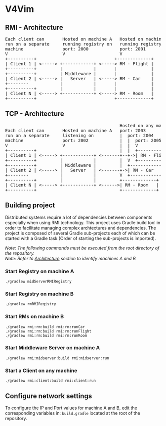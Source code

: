 # V4Vim
## RMI - Architecture
<pre>
Each client can       Hosted on machine A   Hosted on machine B
run on a separate     running registry on   running registry on
machine               port: 2000            port: 2001
V                     V                     V
+----------+                              +-------------+
| Client 1 | <-----> +------------+ <-----> RM - Flight |
+----------+         |            |       |             |
+----------+         | Middleware |       |             |
| Client 2 | <-----> |   Server   | <-----> RM - Car    |
+--------            |            |       |             |
+----------+         |            |       |             |
| Client N | <-----> +------------+ <-----> RM - Room   |
+----------+                              +-------------+
</pre>

## TCP - Architecture
<pre>
                                            Hosted on any machine
Each client can       Hosted on machine A   port: 2003
run on a separate     listening on          |  port: 2004
machine               port: 2002            |  |  port: 2005
V                     V                     |  |  V
+----------+                                |  |  +-------------+
| Client 1 | <-----> +------------+ <-------+--+->| RM - Flight |
+----------+         |            |         |  V  +-------------+
+----------+         | Middleware |         |  +-------------+
| Client 2 | <-----> |   Server   | <-------+->| RM - Car    |
+--------            |            |         V  +-------------+
+----------+         |            |         +-------------+
| Client N | <-----> +------------+ <------>| RM - Room   |
+----------+                                +-------------+
</pre>

## Building project
Distributed systems require a lot of dependencies between components especially when using RMI technology.
This project uses Gradle build tool in order to facilitate  managing complex archtectures and dependencies.
The project is composed of several Gradle sub-projects each of which can be started with a Gradle task
(Order of starting the sub-projects is imported).

*Note: The following commands must be executed from the root directory of the repository.*  
*Note: Refer to [Architecture](#architecture) section to identify machines A and B*
### Start Registry on machine A
```
./gradlew midServerRMIRegistry
```

### Start Registry on machine B
```
./gradlew rmRMIRegistry
```

### Start RMs on machine B
```
./gradlew rmi:rm:build rmi:rm:runCar
./gradlew rmi:rm:build rmi:rm:runFlight
./gradlew rmi:rm:build rmi:rm:runRoom
```

### Start Middleware Server on machine A
```
./gradlew rmi:midserver:build rmi:midserver:run
```

### Start a Client on any machine
```
./gradlew rmi:client:build rmi:client:run
```

## Configure network settings
To configure the IP and Port values for machine A and B, edit the corresponding variables in:
`build.gradle` located at the root of the repository.
